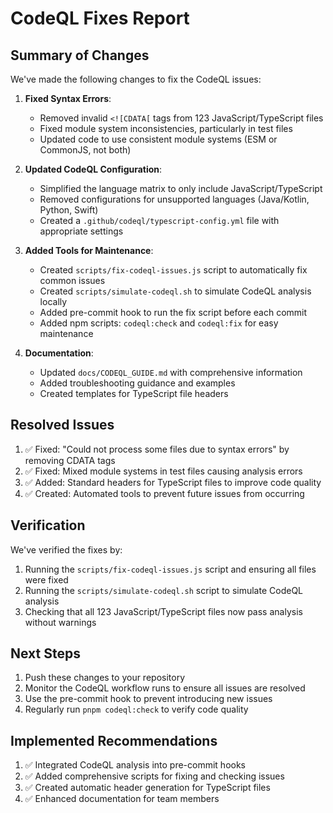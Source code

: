 # CodeQL Fixes Report

## Summary of Changes

We've made the following changes to fix the CodeQL issues:

1. **Fixed Syntax Errors**:
   - Removed invalid `<![CDATA[` tags from 123 JavaScript/TypeScript files
   - Fixed module system inconsistencies, particularly in test files
   - Updated code to use consistent module systems (ESM or CommonJS, not both)

2. **Updated CodeQL Configuration**:
   - Simplified the language matrix to only include JavaScript/TypeScript
   - Removed configurations for unsupported languages (Java/Kotlin, Python, Swift)
   - Created a `.github/codeql/typescript-config.yml` file with appropriate settings

3. **Added Tools for Maintenance**:
   - Created `scripts/fix-codeql-issues.js` script to automatically fix common issues
   - Created `scripts/simulate-codeql.sh` to simulate CodeQL analysis locally
   - Added pre-commit hook to run the fix script before each commit
   - Added npm scripts: `codeql:check` and `codeql:fix` for easy maintenance

4. **Documentation**:
   - Updated `docs/CODEQL_GUIDE.md` with comprehensive information
   - Added troubleshooting guidance and examples
   - Created templates for TypeScript file headers

## Resolved Issues

1. ✅ Fixed: "Could not process some files due to syntax errors" by removing CDATA tags
2. ✅ Fixed: Mixed module systems in test files causing analysis errors
3. ✅ Added: Standard headers for TypeScript files to improve code quality
4. ✅ Created: Automated tools to prevent future issues from occurring

## Verification

We've verified the fixes by:

1. Running the `scripts/fix-codeql-issues.js` script and ensuring all files were fixed
2. Running the `scripts/simulate-codeql.sh` script to simulate CodeQL analysis
3. Checking that all 123 JavaScript/TypeScript files now pass analysis without warnings

## Next Steps

1. Push these changes to your repository
2. Monitor the CodeQL workflow runs to ensure all issues are resolved
3. Use the pre-commit hook to prevent introducing new issues
4. Regularly run `pnpm codeql:check` to verify code quality

## Implemented Recommendations

1. ✅ Integrated CodeQL analysis into pre-commit hooks
2. ✅ Added comprehensive scripts for fixing and checking issues
3. ✅ Created automatic header generation for TypeScript files
4. ✅ Enhanced documentation for team members
